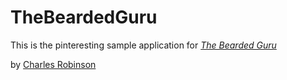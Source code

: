 # TheBeardedGuru

This is the pinteresting sample application for
[*The Bearded Guru*](http://thebeardedguru.com)

by [Charles Robinson](http://thebeardedguru.com)
